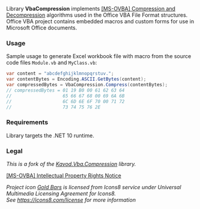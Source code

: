 Library **VbaCompression** implements [\[MS-OVBA\] Compression and Decompression][1] algorithms used
in the Office VBA File Format structures. Office VBA project contains embedded macros and custom forms
for use in Microsoft Office documents.

### Usage

Sample usage to generate Excel workbook file with macro
from the source code files `Module.vb` and `MyClass.vb`:

```csharp
var content = "abcdefghijklmnopqrstuv.";
var contentBytes = Encoding.ASCII.GetBytes(content);
var compressedBytes = VbaCompression.Compress(contentBytes);
// compressedBytes = 01 19 B0 00 61 62 63 64
//                   65 66 67 68 00 69 6A 6B
//                   6C 6D 6E 6F 70 00 71 72
//                   73 74 75 76 2E
```

### Requirements

Library targets the .NET 10 runtime.


### Legal

_This is a fork of the [Kavod.Vba.Compression][4] library._

[\[MS-OVBA\] Intellectual Property Rights Notice][2]

_Project icon [Gold Bars][3] is licensed from Icons8 service
under Universal Multimedia Licensing Agreement for Icons8._  
_See <https://icons8.com/license> for more information_

[1]: https://learn.microsoft.com/en-us/openspecs/office_file_formats/ms-ovba/4742b896-b32b-4eb0-8372-fbf01e3c65fd
[2]: https://learn.microsoft.com/en-us/openspecs/office_file_formats/ms-ovba/575462ba-bf67-4190-9fac-c275523c75fc#intellectual-property-rights-notice-for-open-specifications-documentation
[3]: https://icons8.com/icon/46072/gold-bars
[4]: https://github.com/rossknudsen/Kavod.Vba.Compression
